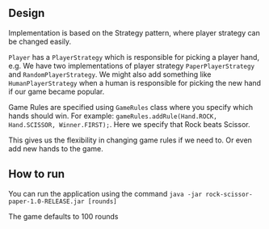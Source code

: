 Design
------
Implementation is based on the Strategy pattern, where player strategy can be changed easily.

`Player` has a `PlayerStrategy` which is responsible for picking a player hand, e.g. We have two implementations of
player strategy `PaperPlayerStrategy` and `RandomPlayerStrategy`. We might also add something like `HumanPlayerStrategy`
when a human is responsible for picking the new hand if our game became popular.

Game Rules are specified using `GameRules` class where you specify which hands should win.
For example: `gameRules.addRule(Hand.ROCK, Hand.SCISSOR, Winner.FIRST);`. Here we specify that Rock beats Scissor.

This gives us the flexibility in changing game rules if we need to. Or even add new hands to the game.

How to run
----------
You can run the application using the command
`java -jar rock-scissor-paper-1.0-RELEASE.jar [rounds]`

The game defaults to 100 rounds

